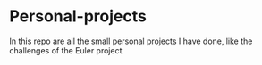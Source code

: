 # Personal-projects
In this repo are all the small personal projects I have done, like the challenges of the Euler project
